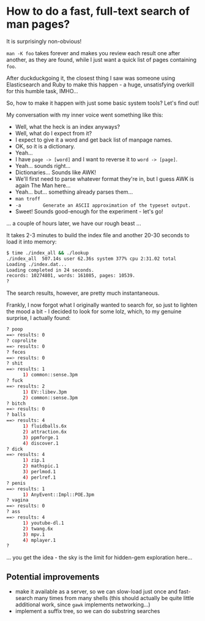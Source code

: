How to do a fast, full-text search of man pages?
================================================

It is surprisingly non-obvious!

`man -K foo` takes forever and makes you review each result one after another,
as they are found, while I just want a quick list of pages containing `foo`.

After duckduckgoing it, the closest thing I saw was someone using Elasticsearch
and Ruby to make this happen - a huge, unsatisfying overkill for this humble
task, IMHO...

So, how to make it happen with just some basic system tools? Let's find out!

My conversation with my inner voice went something like this:

- Well, what the heck is an index anyways?
- Well, what do I expect from it?
- I expect to give it a word and get back list of manpage names.
- OK, so it is a dictionary.
- Yeah...
- I have `page -> [word]` and I want to reverse it to `word -> [page]`.
- Yeah... sounds right...
- Dictionaries... Sounds like AWK!
- We'll first need to parse whatever format they're in, but I guess AWK is
  again The Man here...
- Yeah... but... something already parses them...
- `man troff`
- `-a        Generate an ASCII approximation of the typeset output.`
- Sweet! Sounds good-enough for the experiment - let's go!

... a couple of hours later, we have our rough beast ...

It takes 2-3 minutes to build the index file and another 20-30 seconds
to load it into memory:

```sh
$ time ./index_all && ./lookup
./index_all  507.14s user 62.36s system 377% cpu 2:31.02 total
Loading ./index.dat...
Loading completed in 24 seconds.
records: 10274801, words: 161085, pages: 10539.
?
```

The search results, however, are pretty much instantaneous.

Frankly, I now forgot what I originally wanted to search for, so just to
lighten the mood a bit - I decided to look for some lolz, which, to my genuine
surprise, I actually found:

```sh
? poop
==> results: 0
? coprolite
==> results: 0
? feces
==> results: 0
? shit
==> results: 1
      1) common::sense.3pm
? fuck
==> results: 2
      1) EV::libev.3pm
      2) common::sense.3pm
? bitch
==> results: 0
? balls
==> results: 4
      1) fluidballs.6x
      2) attraction.6x
      3) ppmforge.1
      4) discover.1
? dick
==> results: 4
      1) zip.1
      2) mathspic.1
      3) perlmod.1
      4) perlref.1
? penis
==> results: 1
      1) AnyEvent::Impl::POE.3pm
? vagina
==> results: 0
? ass
==> results: 4
      1) youtube-dl.1
      2) twang.6x
      3) mpv.1
      4) mplayer.1
?
```

... you get the idea - the sky is the limit for hidden-gem exploration here...

Potential improvements
----------------------

- make it available as a server, so we can slow-load just once and fast-search
  many times from many shells (this should actually be quite little additional
  work, since `gawk` implements networking...)
- implement a suffix tree, so we can do substring searches
